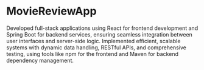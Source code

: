 # MovieReviewApp
Developed full-stack applications using React for frontend development and Spring Boot for backend services, ensuring seamless integration between user interfaces and server-side logic.
Implemented efficient, scalable systems with dynamic data handling, RESTful APIs, and comprehensive testing, using tools like npm for the frontend and Maven for backend dependency management.
